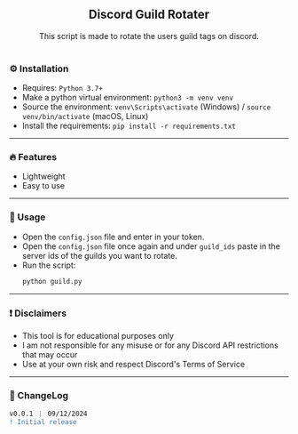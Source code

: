 <div align="center">
 
  <h2 align="center">Discord Guild Rotater</h2>
  <p align="center">
    This script is made to rotate the users guild tags on discord.
    <br />
    <br />
  </p>
</div>

### ⚙️ Installation

- Requires: `Python 3.7+`
- Make a python virtual environment: `python3 -m venv venv`
- Source the environment: `venv\Scripts\activate` (Windows) / `source venv/bin/activate` (macOS, Linux)
- Install the requirements: `pip install -r requirements.txt`

---

### 🔥 Features

- Lightweight
- Easy to use

---

### 📝 Usage

- Open the `config.json` file and enter in your token.
- Open the `config.json` file once again and under `guild_ids` paste in the server ids of the guilds you want to rotate.
- Run the script:
  ```sh
  python guild.py
  ```

---
### ❗ Disclaimers

- This tool is for educational purposes only
- I am not responsible for any misuse or for any Discord API restrictions that may occur
- Use at your own risk and respect Discord's Terms of Service

---

### 📜 ChangeLog

```diff
v0.0.1 ⋮ 09/12/2024
! Initial release
```